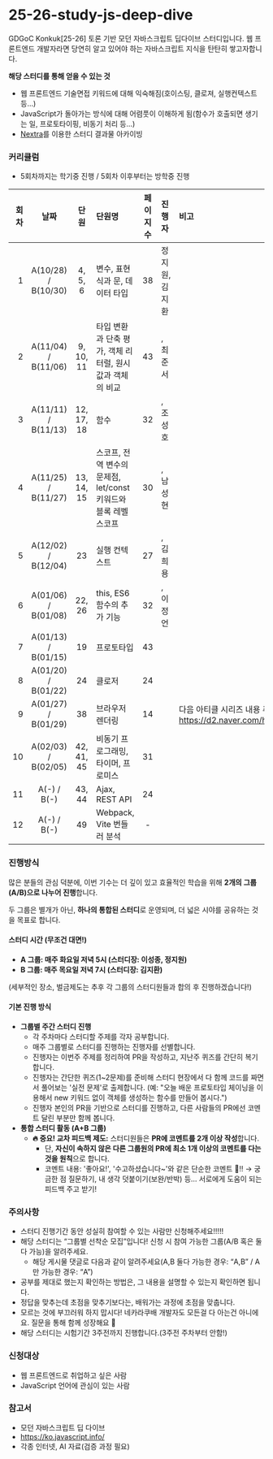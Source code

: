 # 25-26-study-js-deep-dive

GDGoC Konkuk[25-26] 토론 기반 모던 자바스크립트 딥다이브 스터디입니다.
웹 프론트엔드 개발자라면 당연히 알고 있어야 하는 자바스크립트 지식을 탄탄히 쌓고자합니다.

**해당 스터디를 통해 얻을 수 있는 것**

- 웹 프론트엔드 기술면접 키워드에 대해 익숙해짐(호이스팅, 클로져, 실행컨텍스트 등…)
- JavaScript가 돌아가는 방식에 대해 어렴풋이 이해하게 됨(함수가 호출되면 생기는 일, 프로토타이핑, 비동기 처리 등…)
- [Nextra](https://nextra.site/)를 이용한 스터디 결과물 아카이빙

### 커리큘럼

- 5회차까지는 학기중 진행 / 5회차 이후부터는 방학중 진행

| 회차 |        날짜         |    단원    | 단원명                                                          | 페이지 수 | 진행자         | 비고                                                                       |
| ---: | :-----------------: | :--------: | :-------------------------------------------------------------- | :-------: | :------------- | :------------------------------------------------------------------------- |
|    1 | A(10/28) / B(10/30) |  4, 5, 6   | 변수, 표현식과 문, 데이터 타입                                  |    38     | 정지원, 김지환 |                                                                            |
|    2 | A(11/04) / B(11/06) | 9, 10, 11  | 타입 변환과 단축 평가, 객체 리터럴, 원시값과 객체의 비교        |    43     |        , 최준서  |                                                                            |
|    3 | A(11/11) / B(11/13) | 12, 17, 18 | 함수                                                            |    32     |       , 조성호  |                                                                            |
|    4 | A(11/25) / B(11/27) | 13, 14, 15 | 스코프, 전역 변수의 문제점, let/const 키워드와 블록 레벨 스코프 |    30     |        , 남성현  |                                                                            |
|    5 | A(12/02) / B(12/04) |     23     | 실행 컨텍스트                                                   |    27     |       , 김희용   |                                                                            |
|    6 | A(01/06) / B(01/08) |   22, 26   | this, ES6 함수의 추가 기능                                      |    32     |       , 이정언  |                                                                            |
|    7 | A(01/13) / B(01/15) |     19     | 프로토타입                                                      |    43     |                |                                                                            |
|    8 | A(01/20) / B(01/22) |     24     | 클로저                                                          |    24     |                |                                                                            |
|    9 | A(01/27) / B(01/29) |     38     | 브라우저 렌더링                                                 |    14     |                | 다음 아티클 시리즈 내용 추가 권장: https://d2.naver.com/helloworld/2922312 |
|   10 | A(02/03) / B(02/05) | 42, 41, 45 | 비동기 프로그래밍, 타이머, 프로미스                             |    31     |                |                                                                            |
|   11 |     A(-) / B(-)     |   43, 44   | Ajax, REST API                                                  |    24     |                |                                                                            |
|   12 |     A(-) / B(-)     |     49     | Webpack, Vite 번들러 분석                                       |     -     |                |                                                                            |

### 진행방식

많은 분들의 관심 덕분에, 이번 기수는 더 깊이 있고 효율적인 학습을 위해 **2개의 그룹(A/B)으로 나누어 진행**합니다.

두 그룹은 별개가 아닌, **하나의 통합된 스터디**로 운영되며, 더 넓은 시야를 공유하는 것을 목표로 합니다.

#### **스터디 시간 (무조건 대면!)**

- **A 그룹: 매주 화요일 저녁 5시 (스터디장: 이성종, 정지원)**
- **B 그룹: 매주 목요일 저녁 7시 (스터디장: 김지환)**

(세부적인 장소, 벌금제도는 추후 각 그룹의 스터디원들과 합의 후 진행하겠습니다!)

#### **기본 진행 방식**

- **그룹별 주간 스터디 진행**
  - 각 주차마다 스터디할 주제를 각자 공부합니다.
  - 매주 그룹별로 스터디를 진행하는 진행자를 선별합니다.
  - 진행자는 이번주 주제를 정리하여 PR을 작성하고, 지난주 퀴즈를 간단히 복기합니다.
  - 진행자는 간단한 퀴즈(1~2문제)를 준비해 스터디 현장에서 다 함께 코드를 짜면서 풀어보는 '실전 문제'로 출제합니다. (예: "오늘 배운 프로토타입 체이닝을 이용해서 new 키워드 없이 객체를 생성하는 함수를 만들어 봅시다.")
  - 진행자 본인의 PR을 기반으로 스터디를 진행하고, 다른 사람들의 PR에선 코멘트 달린 부분만 함께 봅니다.
- **통합 스터디 활동 (A+B 그룹)**
  - **🔥 중요! 교차 피드백 제도:** 스터디원들은 **PR에 코멘트를 2개 이상 작성**합니다.
    - 단, **자신이 속하지 않은 다른 그룹원의 PR에 최소 1개 이상의 코멘트를 다는 것을 원칙**으로 합니다.
    - 코멘트 내용: '좋아요!', '수고하셨습니다~'와 같은 단순한 코멘트 🚫!! → 궁금한 점 질문하기, 내 생각 덧붙이기(보완/반박) 등… 서로에게 도움이 되는 피드백 주고 받기!

### 주의사항

- 스터디 진행기간 동안 성실히 참여할 수 있는 사람만 신청해주세요!!!!!
- 해당 스터디는 “그룹별 선착순 모집”입니다! 신청 시 참여 가능한 그룹(A/B 혹은 둘 다 가능)을 알려주세요.
  - 해당 게시물 댓글로 다음과 같이 알려주세요(A,B 둘다 가능한 경우: “A,B” / A만 가능한 경우: “A”)
- 공부를 제대로 했는지 확인하는 방법은, 그 내용을 설명할 수 있는지 확인하면 됩니다.
- 정답을 맞추는데 초점을 맞추기보다는, 배워가는 과정에 초점을 맞춥니다.
- 모르는 것에 부끄러워 하지 맙시다! 네카라쿠배 개발자도 모든걸 다 아는건 아니에요. 질문을 통해 함께 성장해요 💪
- 해당 스터디는 시험기간 3주전까지 진행합니다.(3주전 주차부터 안함!)

### 신청대상

- 웹 프론트엔드로 취업하고 싶은 사람
- JavaScript 언어에 관심이 있는 사람

### 참고서

- 모던 자바스크립트 딥 다이브
- https://ko.javascript.info/
- 각종 인터넷, AI 자료(검증 과정 필요)
